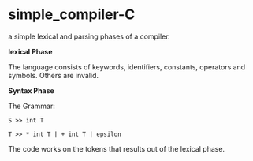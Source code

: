 # simple_compiler-C
a simple lexical and parsing phases of a compiler.

**lexical Phase**

The language consists of keywords, identifiers, constants, operators and symbols. Others are invalid.

**Syntax Phase**

The Grammar:

    S >> int T
    
    T >> * int T | + int T | epsilon
    
The code works on the tokens that results out of the lexical phase.
